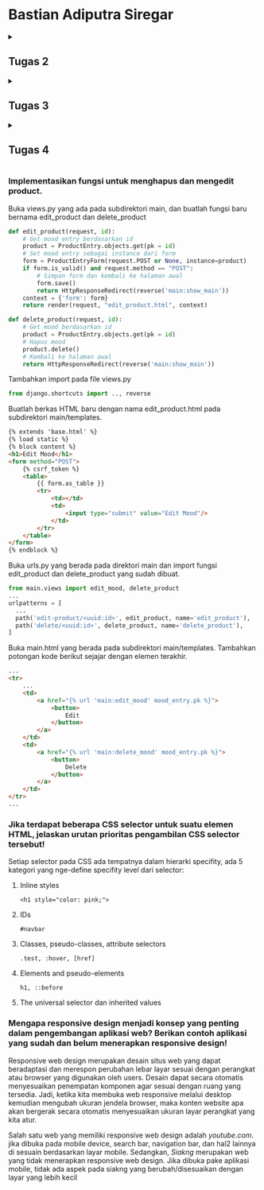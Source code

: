 # Bastian Adiputra Siregar
<details><summary><h2>Tugas 2</h2></summary>

[Website](http://bastian-adiputra-regameshop.pbp.cs.ui.ac.id/)
### Jelaskan bagaimana cara kamu mengimplementasikan checklist di atas secara step-by-step (bukan hanya sekadar mengikuti tutorial).
* Membuat sebuah proyek Django baru.

  Buat direktori baru dan masuk ke dalamnya.
  Di dalam direktori yang sama, buat berkas requirements.txt dan tambahkan dependencies berikut.
  ```
  django
  gunicorn
  whitenoise
  psycopg2-binary
  requests
  urllib3
  ```
  
  Buat proyek Django dengan perintah berikut.
  ```
  django-admin startproject <Nama Project> .
  ```

  Tambahkan kedua string berikut pada ALLOWED_HOSTS di settings.py untuk keperluan deployment:
  ```py
  ...
  ALLOWED_HOSTS = ["localhost", "127.0.0.1"]
  ...
  ```

  
* Membuat aplikasi dengan nama main pada proyek tersebut.

  Jalankan perintah berikut untuk membuat aplikasi baru dengan nama main.
  ```
  python manage.py startapp main
  ```


* Melakukan routing pada proyek agar dapat menjalankan aplikasi main.

  Tambahkan 'main' ke dalam daftar aplikasi yang ada sebagai elemen paling terakhir. Daftar aplikasi dapat kamu akses pada variabel INSTALLED_APPS.
  ```py
  INSTALLED_APPS = [
    ...,
    'main'
  ]
  ```


* Membuat model pada aplikasi main dengan nama Product dan memiliki atribut wajib

  Modifikasi berkas models.py dengan kode berikut.
  ```py
  from django.db import models
  
  class Product(models.Model):
      name = models.CharField(max_length=255)
      price = models.IntegerField()
      description = models.TextField()
  
      def __str__(self):
          return self.name
  ```


* Membuat sebuah fungsi pada views.py untuk dikembalikan ke dalam sebuah template HTML yang menampilkan nama aplikasi serta nama dan kelas kamu.

  Memodifikasi views.py yang terletak di dalam berkas aplikasi main.
  ```py
  from django.shortcuts import render

  def show_main(request):
      context = {
          'app': 'RegameShop'
          'name': 'Bastian Adiputra Siregar',
          'class': 'PBP D'
      }
  
      return render(request, "main.html", context)
  ```

  Buka berkas main.html yang telah dibuat sebelumnya dalam direktori templates pada direktori main dan modifikasi dengan code berikut.
  ```html
  ...
  <h5>NPM: </h5>
  <p>{{ npm }}<p>
  <h5>Name: </h5>
  <p>{{ name }}<p>
  <h5>Class: </h5>
  <p>{{ class }}<p>
  ...
  ```


* Membuat sebuah routing pada urls.py aplikasi main untuk memetakan fungsi yang telah dibuat pada views.py.

  Modifikasi urls.py pada direktori main
  ```py
  from django.urls import path
  from main.views import show_main
  
  app_name = 'main'
  
  urlpatterns = [
      path('', show_main, name='show_main'),
  ]
  ```

  Modifikasi urls.py pada direktori proyek
  ```py
  from django.contrib import admin
  from django.urls import path,include
  
  urlpatterns = [
      path('admin/', admin.site.urls),
      path('', include('main.urls')),
  ]
  ```


* Melakukan deployment ke PWS terhadap aplikasi yang sudah dibuat sehingga nantinya dapat diakses oleh teman-temanmu melalui Internet.

  Kembali ke settings.py, menambahkan link sesuai format pws
  ```py
  # URL deployment PWS memiliki format <username-sso>-<nama proyek>.pbp.cs.ui.ac.id.
  ALLOWED_HOSTS = ["127.0.0.1", "localhost", "<URL LINK>"]
  ```

  jalankan perintah-perintah berikut
  ```
  git remote add origin https://github.com/Bastian2312/regameshop.git
  git remote add pws http://pbp.cs.ui.ac.id/bastian.adiputra/regameshop
  git add .
  git commit -m "Initial commit"
  git branch -M main
  git push -u origin main
  git bracnh -M master
  git push pws master
  ```



### Buatlah bagan yang berisi request client ke web aplikasi berbasis Django beserta responnya dan jelaskan pada bagan tersebut kaitan antara urls.py, views.py, models.py, dan berkas html.

![alt text](https://cdn.discordapp.com/attachments/817682466965553152/1282744872079458375/image.png?ex=66e078c1&is=66df2741&hm=17a91b7001c97bf72368e7c8f71c3afc579bdcc4fac11e6da448d840d4585e2a&)

Pada aplikasi Django, client request diarahkan oleh urls.py ke views.py yang memproses logika bisnis, mengambil data dari models.py jika diperlukan, lalu merender respon melalui berkas HTML untuk ditampilkan kembali ke client.



### Jelaskan fungsi git dalam pengembangan perangkat lunak!

Git adalah sistem kontrol versi terdistribusi yang digunakan dalam pengembangan perangkat lunak untuk melacak perubahan kode, memungkinkan kolaborasi antar pengembang, mengelola berbagai versi kode, dan memfasilitasi pemulihan jika terjadi kesalahan, sehingga mempermudah pengelolaan proyek secara terorganisir dan efisien.



### Menurut Anda, dari semua framework yang ada, mengapa framework Django dijadikan permulaan pembelajaran pengembangan perangkat lunak?

karena framework ini menawarkan struktur yang jelas dan lengkap, mencakup banyak fitur "out of the box" seperti autentikasi, manajemen database, dan routing URL, sehingga memungkinkan pemula untuk fokus pada logika aplikasi tanpa harus mengatur komponen-komponen dasar dari awal. Django juga menggunakan bahasa pemrograman python yang populer dengan pengguna2 pemula



### Mengapa model pada Django disebut sebagai ORM?

Model pada Django disebut sebagai ORM (Object-Relational Mapping) karena Django menggunakan pendekatan ini untuk memetakan objek-objek Python (model) ke tabel-tabel dalam database relasional. Dengan ORM, pengembang dapat berinteraksi dengan database menggunakan kode Python, tanpa perlu menulis SQL secara langsung. ORM memungkinkan Django untuk mengelola operasi database seperti pembuatan, pembacaan, pembaruan, dan penghapusan data melalui objek-objek Python, sehingga memudahkan manipulasi data dalam aplikasi.
</details>

<details><summary><h2>Tugas 3</h2></summary>


###  Membuat input form untuk menambahkan objek model pada app sebelumnya.

* Implementasi Skeleton sebagai Kerangka Views
  Buat direktori templates pada direktori utama (root folder) dan buatlah sebuah berkas HTML baru bernama base.html.
  Isilah berkas base.html tersebut dengan kode berikut:
  ```html
  {% load static %}
  <!DOCTYPE html>
  <html lang="en">
    <head>
      <meta charset="UTF-8" />
      <meta name="viewport" content="width=device-width, initial-scale=1.0" />
      {% block meta %} {% endblock meta %}
    </head>
  
    <body>
      {% block content %} {% endblock content %}
    </body>
  </html>
  ```

  Sesuaikan kode dalam settings.py dalam direktori proyek dengan potongan kode berikut
  ```py
  ...
  TEMPLATES = [
      {
          'BACKEND': 'django.template.backends.django.DjangoTemplates',
          'DIRS': [BASE_DIR / 'templates'], # Tambahkan konten baris ini
          'APP_DIRS': True,
          ...
      }
  ]
  ...
  ```

  ubahlah kode berkas main.html menjadi sebagai berikut
  ```html
  {% extends 'base.html' %}
  {% block content %}
  <h1>Project Name</h1>
  
  <h5>NPM: </h5>
  <p>{{ npm }}<p>
  
  <h5>Name:</h5>
  <p>{{ name }}</p>
  
  <h5>Class:</h5>
  <p>{{ class }}</p>
  {% endblock content %}
  ```

  Buat berkas baru pada direktori main dengan nama forms.py untuk membuat struktur form
  ```py
  from django.forms import ModelForm
  from main.models import ProductEntry
  
  class ProductEntryForm(ModelForm):
      class Meta:
          model = ProductEntry
          fields = ["name","description", "price", "quantity"]
  ```



* Mengubah Primary Key Dari Integer Menjadi UUID
  Tambahkan baris ini pada berkas models.py di subdirektori main/.
  ```py
  import uuid

  class ProductEntry(models.Model):
      id = models.UUIDField(primary_key=True, default=uuid.uuid4, editable=False)
      name = models.CharField(max_length=255)
      description = models.TextField()
      price = models.IntegerField()
      quantity = models.IntegerField()
  ```

  Lakukan migrasi model dengan menjalankan perintah berikut.
  ```
  python manage.py makemigrations
  python manage.py migrate
  ```


  
* Membuat Form Input Data dan Menampilkan Data Product Entry Pada HTML
  dalam views.py dalam direktori main tambahkan beberapa import berikut
  ```py
  from django.shortcuts import render, redirect
  from main.forms import ProductEntryForm
  from main.models import ProductEntry
  ```

  buat fungsi baru dengan nama create_product_entry yang menerima parameter request yang dapat menambahkan data Product Entry secara otomatis ketika data di-submit dari form.
  ```py
  def create_product_entry(request):
    form = ProductEntryForm(request.POST or None)

    if form.is_valid() and request.method == "POST":
        form.save()
        return redirect('main:show_main')

    context = {'form': form}
    return render(request, "create_product_entry.html", context)
  ```

  Ubahlah fungsi show_main yang sudah ada pada file views.py
  ```py
  def show_main(request):
    mood_entries = ProductEntry.objects.all()

    context = {
        'name': 'Bastian Adiputra Siregar',
        'class': 'PBP D',
        'npm': '2306245005',
        'product_entries':product_entries
    }

    return render(request, "main.html", context)
  ```

  import fungsi create_product_entry dalam file urls.py pada directory main
  ```py
  from main.views import show_main, create_product_entry
  ```

  tambahkan path URL ke dalam variabel urlpatterns pada urls.py
  ```py
  path('create-product-entry', create_product_entry, name='create-product-entry'),
  ```

  Buat file HTML baru dengan nama create_product_entry.html pada direktori main/templates. Lalu isi dengan kode berikut
  ```html
  {% extends 'base.html' %} 
  {% block content %}
  <h1>Add New Product Entry</h1>
  
  <form method="POST">
    {% csrf_token %}
    <table>
      {{ form.as_table }}
      <tr>
        <td></td>
        <td>
          <input type="submit" value="Add Product" />
        </td>
      </tr>
    </table>
  </form>
  
  {% endblock %}
  ```

  Buka main.html dan tambahkan kode berikut di dalam {% block content %} untuk menampilkan data product
  ```html
  {% extends 'base.html' %}
  {% block content %}
  <h1>RegameShop</h1>
  
  <h5>NPM: </h5>
  <p>{{ npm }}<p>
  
  <h5>Name:</h5>
  <p>{{ name }}</p>
  
  <h5>Class:</h5>
  <p>{{ class }}</p>
  
  {% if not product_entries %}
  <p>Belum ada data product pada RegameShop.</p>
  {% else %}
  <table>
    <tr>
      <th>Product Name</th>
      <th>Time</th>
      <th>description</th>
      <th>price</th>
      <th>quantity</th>
    </tr>
  
    {% comment %} Berikut cara memperlihatkan product di bawah baris ini 
    {% endcomment %} 
    {% for product_entry in product_entries %}
    <tr>
      <td>{{product_entry.name}}</td>
      <td>{{product_entry.time}}</td>
      <td>{{product_entry.description}}</td>
      <td>{{product_entry.price}}</td>
      <td>{{product_entry.quantity}}</td>
    </tr>
    {% endfor %}
  </table>
  {% endif %}
  
  <br />
  
  <a href="{% url 'main:create-product-entry' %}">
    <button>Add New Product Entry</button>
  </a>
  {% endblock content %}
  ```
   


### Tambahkan 4 fungsi views baru untuk melihat objek yang sudah ditambahkan dalam format XML, JSON, XML by ID, dan JSON by ID.

* Mengembalikan Data dalam Bentuk XML, JSON
  tambahkan import HttpResponse dan Serializer dalam views.py pada directory main
  ```py
  from django.http import HttpResponse
  from django.core import serializers
  ```

  Buatlah sebuah fungsi baru yang menerima parameter request dengan nama show_xml, show_json dan buatlah sebuah variabel di dalam fungsi tersebut yang menyimpan hasil query dari seluruh data yang ada pada ProductEntry. Lalu tambahkan return function berupa HttpResponse yang berisi parameter data hasil query yang sudah diserialisasi menjadi XML/Json dan parameter content_type="application/xml" dan content_type="application/json".
  ```py
  def show_xml(request):
    data = ProductEntry.objects.all()
    return HttpResponse(serializers.serialize("xml", data), content_type="application/xml")'

  def show_json(request):
    data = ProductEntry.objects.all()
    return HttpResponse(serializers.serialize("json", data), content_type="application/json")
  ```


* Mengembalikan Data Berdasarkan ID dalam Bentuk XML dan JSON
  Tambahkan return function berupa HttpResponse yang berisi parameter data hasil query yang sudah diserialisasi menjadi JSON atau XML dan parameter content_type dengan value "application/xml"/"application/json". Pada dalamnya buatlah sebuah variabel di dalam fungsi tersebut yang menyimpan hasil query dari data dengan id tertentu yang ada pada ProductEntry.
  ```py
  def show_xml_by_id(request, id):
    data = MoodEntry.objects.filter(pk=id)
    return HttpResponse(serializers.serialize("xml", data), content_type="application/xml")

  def show_json_by_id(request, id):
    data = MoodEntry.objects.filter(pk=id)
    return HttpResponse(serializers.serialize("json", data), content_type="application/json")
  ```



### Membuat routing URL untuk masing-masing views yang telah ditambahkan

  Buka urls.py yang ada pada direktori main dan import fungsi yang sudah kamu buat tadi.
  ```py
  from main.views import show_main, create_mood_entry, show_xml, show_json, show_xml_by_id, show_json_by_id
  ```

  Tambahkan path URL ke dalam urlpatterns untuk mengakses fungsi yang sudah diimpor tadi.
  ```py
  path('xml/', show_xml, name='show_xml'),
  path('json/', show_json, name='show_json'),
  path('xml/<str:id>/', show_xml_by_id, name='show_xml_by_id'),
  path('json/<str:id>/', show_json_by_id, name='show_json_by_id'),
  ```

### Jelaskan mengapa kita memerlukan data delivery dalam pengimplementasian sebuah platform?

Data delivery merupakan key element yang memungkinkan interaksi antar komponen dalam sebuah platform. Fungsi utamanya adalah memastikan bahwa aliran data antara server dan klien berjalan dengan efisien. Dalam konteks ini, data delivery berperan sebagai jembatan penghubung yang memfasilitasi komunikasi, pertukaran informasi, serta sinkronisasi proses, sehingga sistem dapat berfungsi secara optimal.

### Menurutmu, mana yang lebih baik antara XML dan JSON? Mengapa JSON lebih populer dibandingkan XML?

JSON memiliki struktur yang lebih sederhana dan lebih mudah dibaca, baik oleh manusia maupun PC. JSON menggunakan format berbasis objek dengan key-value pairs yang secara intuitif lebih mudah dipahami.

XML, meskipun fleksibel dan kaya fitur, memiliki sintaks yang lebih verbose dengan tag pembuka dan penutup, yang bisa membuat dokumen menjadi lebih panjang dan lebih sulit dibaca.

Menurut saya antara XML dan JSON, JSON lebih unggul karena alsan tersebut yaitu JSON lebih simple dan felksibal dan XML lebih complex dan tidak se-fleksibel JSON. Karena alasa ini juga mengapa JSON lebih populer dari XML

### Jelaskan fungsi dari method is_valid() pada form Django dan mengapa kita membutuhkan method tersebut?

Method is_valid() pada form di Django digunakan untuk memeriksa apakah data yang dikirimkan ke form sesuai dengan aturan validasi yang telah didefinisikan. Metode ini penting karena membantu kita memastikan bahwa data yang diterima aplikasi sesuai dengan format dan aturan yang benar sebelum diproses lebih lanjut.

### Mengakses keempat URL menggunakan Postman
* XML
  ![xml](https://cdn.discordapp.com/attachments/817682466965553152/1285573577311129701/image.png?ex=66f3fdb1&is=66f2ac31&hm=1ee0638ebc1d7bd7695a1b801643735feeed09745e11909308d13d21c2f62a65&)

* JSON
  ![json](https://cdn.discordapp.com/attachments/817682466965553152/1285619660636815474/image.png?ex=66eaee1c&is=66e99c9c&hm=29b9685cd06a8b86cc7a7158d695afabe1bb8ded1090e74a347ea9b2a2ae186a&)

* XML by ID
  ![xml by id](https://cdn.discordapp.com/attachments/817682466965553152/1285619805386444821/image.png?ex=66f37fff&is=66f22e7f&hm=1b0a7f92eeece1c6e6ee90d9d491afb1b9123169454e913ba9a2af8f74e8b2f6&)

* JSON by ID
  ![json by id](https://cdn.discordapp.com/attachments/817682466965553152/1285573813450309743/image.png?ex=66f3fde9&is=66f2ac69&hm=c91ae5c5227b7c4ecc33df4c0b615069bd2ba93ae09ad5e41b72f8dfa973fb46&)
</details>

<details><summary><h2>Tugas 4</h2></summary>


### Mengimplementasikan fungsi registrasi, login, dan logout untuk memungkinkan pengguna untuk mengakses aplikasi sebelumnya dengan lancar.

Pada views.py dalam subdirektori main, tambahkan imports berikut

```py
from django.contrib import messages
from django.contrib.auth.forms import UserCreationForm, AuthenticationForm
from django.contrib.auth import authenticate, login, logout
from django.contrib.auth.decorators import login_required
```

Tambahkan method login, logout, register pada views.py

login
```py
def login_user(request):
    if request.method == 'POST':
        form = AuthenticationForm(data=request.POST)

        if form.is_valid():    # Ambil user, lalu login sebagai user
            user = form.get_user()
            login(request, user)
            response = HttpResponseRedirect(reverse("main:show_main"))
            response.set_cookie('last_login', str(datetime.datetime.now())) # Set cookie last_login
            return response

    else:
        form = AuthenticationForm(request)
    context = {'form': form}
    return render(request, 'login.html', context)
```

logout
```py
def logout_user(request):
    logout(request)
    response = HttpResponseRedirect(reverse('main:login'))
    response.delete_cookie('last_login')
    return response
```

register
```py
def register(request):
    form = UserCreationForm()

    if request.method == "POST":
        form = UserCreationForm(request.POST)
        if form.is_valid():    # Menyimpan data dari form jika valid
            form.save()
            messages.success(request, 'Your account has been successfully created!')
            return redirect('main:login')
    context = {'form':form}
    return render(request, 'register.html', context)
```

Update show_main dan create_product_entry dengan code berikut

show_main
```py
def show_main(request):
    product_entries = Product.objects.filter(user=request.user)    # Filter sesuai user yang memberi request

    context = {
        'app' : 'Chicken-Daddy',
        'name': request.user.username,    # Menunjukkan username user yang membuat request pada field name
        'class': 'PBP D',
        'products': product_entries,
        'last_login': request.COOKIES['last_login'],    # Menunjukkan last_login yang diambil dari cookie
    }

    return render(request, "main.html", context)
```

create_product_entry
```py
def create_product_entry(request):
    form = ProductForm(request.POST or None)

    if form.is_valid() and request.method == "POST":
        product_entry = form.save(commit=False)    # mendapatkan model
        product_entry.user = request.user    # menambahkan data terhadap model tersebut
        product_entry.save()    # menyimpan model
        return redirect('main:show_main')
    
    context = {'form' : form}
    return render(request, "create_product_entry.html", context)
```

Dalam folder templates pada folder main, buatlah fuile login.html & register.html

login.html
```html
<!-- login.html -->
{% extends 'base.html' %}
{% block meta %}
<title>Login</title>
{% endblock meta %}

{% block content %}
<div class="login">
  <h1>Login</h1>

  <form method="POST" action="">
    {% csrf_token %}
    <table>
      {{ form.as_table }}
      <tr>
        <td></td>
        <td><input class="btn login_btn" type="submit" value="Login" /></td>
      </tr>
    </table>
  </form>

  {% if messages %}
  <ul>
    {% for message in messages %}
    <li>{{ message }}</li>
    {% endfor %}
  </ul>
  {% endif %} Don't have an account yet?
  <a href="{% url 'main:register' %}">Register Now</a>
</div>

{% endblock content %}
```

register.html
```py
<!-- register.html -->
{% extends 'base.html' %}

{% block meta %}
<title>Register</title>
{% endblock meta %}

{% block content %}

<div class="login">
  <h1>Register</h1>

  <form method="POST">
    {% csrf_token %}
    <table>
      {{ form.as_table }}
      <tr>
        <td></td>
        <td><input type="submit" name="submit" value="Daftar" /></td>
      </tr>
    </table>
  </form>

  {% if messages %}
  <ul>
    {% for message in messages %}
    <li>{{ message }}</li>
    {% endfor %}
  </ul>
  {% endif %}
</div>

{% endblock content %}
```


### Menghubungkan model Product dengan User.

Update models.py dengan code berikut
```py
from django.db import models
from django.contrib.auth.models import User
import uuid

# Create your models here.
class Product(models.Model):
    id = models.UUIDField(primary_key=True, default=uuid.uuid4, editable=False)
    user = models.ForeignKey(User, on_delete=models.CASCADE)    # Menambah line ini
    name = models.CharField(max_length=255)
    price = models.IntegerField()
    description = models.TextField()

    def __str__(self):
        return self.name
```

buatlah minimal 1 akun terlebuh dahulu, lalu lakukan migration
```
python manage.py makemigrations
python manage.py migrate
```

### Menampilkan detail informasi pengguna yang sedang logged in seperti username dan menerapkan cookies seperti last login pada halaman utama aplikasi.

![alt text](https://cdn.discordapp.com/attachments/817682466965553152/1288155565729775627/image.png?ex=66f427db&is=66f2d65b&hm=237f0d0f9bf0231847982a44cc183e38322d7eca495e6bdf83706874008b71e1&)

### Apa perbedaan antara HttpResponseRedirect() dan redirect()
Dalam kasus HttpResponseRedirect argumen pertama hanya dapat berupa url, sedangkan redirect pada akhirnya akan mengembalikan HttpResponseRedirect tetapi dapat menerima model, view, atau url sebagai argumen. Sehingga, redirect() lebih fleksibel dalam hal apa yang bisa "dialihkan".

### Jelaskan cara kerja penghubungan model Product dengan User!

Authentication merupakan proses untuk memverifikasi identitas pengguna, sedangkan Authorization adalah proses untuk memverifikasi hak akses pengguna. Dalam Django, kedua konsep ini diimplementasikan dengan cara yang berbeda. Otentikasi di Django dilakukan melalui model User dan metode bawaan seperti login, logout, dan authenticate. Sementara itu, otorisasi di Django diterapkan menggunakan decorators seperti login_required(), yang berfungsi untuk membatasi akses hanya bagi pengguna yang telah di authenticate.

### Bagaimana Django mengingat pengguna yang telah login? Jelaskan kegunaan lain dari cookies dan apakah semua cookies aman digunakan?

Django mengingat pengguna yang telah login dengan menggunakan sessions dan cookies. Saat pengguna berhasil login, Django membuat sesi yang menyimpan informasi pengguna, seperti ID pengguna, di server. Setiap sesi diidentifikasi dengan ID sesi yang unik. Django kemudian mengirimkan cookie ke browser pengguna yang berisi ID sesi tersebut. Cookie ini akan dikirimkan kembali ke server dengan setiap permintaan yang dilakukan oleh pengguna, memungkinkan Django untuk mengenali pengguna yang sama dan menjaga status login mereka.

Cookies juga memiliki berbagai kegunaan lainnya, seperti menyimpan preferensi pengguna atau menyimpan informasi tentang barang-barang yang ditambahkan ke cart belanja dalam aplikasi e-commerce. Namun, tidak semua cookies aman digunakan. Ada beberapa pertimbangan terkait keamanan cookies, seperti perbedaan antara cookies sesi dan cookies persisten, risiko pencurian cookies jika tidak dilindungi dengan baik, serta pentingnya menggunakan atribut SameSite untuk melindungi dari serangan CSRF.
</details>

###  Implementasikan fungsi untuk menghapus dan mengedit product.
Buka views.py yang ada pada subdirektori main, dan buatlah fungsi baru bernama edit_product dan delete_product
```py
def edit_product(request, id):
    # Get mood entry berdasarkan id
    product = ProductEntry.objects.get(pk = id)
    # Set mood entry sebagai instance dari form
    form = ProductEntryForm(request.POST or None, instance=product)
    if form.is_valid() and request.method == "POST":
        # Simpan form dan kembali ke halaman awal
        form.save()
        return HttpResponseRedirect(reverse('main:show_main'))
    context = {'form': form}
    return render(request, "edit_product.html", context)
```
```py
def delete_product(request, id):
    # Get mood berdasarkan id
    product = ProductEntry.objects.get(pk = id)
    # Hapus mood
    product.delete()
    # Kembali ke halaman awal
    return HttpResponseRedirect(reverse('main:show_main'))
```
Tambahkan import pada file views.py
```py
from django.shortcuts import .., reverse
```
Buatlah berkas HTML baru dengan nama edit_product.html pada subdirektori main/templates. 
```html
{% extends 'base.html' %}
{% load static %}
{% block content %}
<h1>Edit Mood</h1>
<form method="POST">
    {% csrf_token %}
    <table>
        {{ form.as_table }}
        <tr>
            <td></td>
            <td>
                <input type="submit" value="Edit Mood"/>
            </td>
        </tr>
    </table>
</form>
{% endblock %}
```
Buka urls.py yang berada pada direktori main dan import fungsi edit_product dan delete_product yang sudah dibuat.
```py
from main.views import edit_mood, delete_product
...
urlpatterns = [
  ...
  path('edit-product/<uuid:id>', edit_product, name='edit_product'),
  path('delete/<uuid:id>', delete_product, name='delete_product'),
]
```
Buka main.html yang berada pada subdirektori main/templates. Tambahkan potongan kode berikut sejajar dengan elemen <td> terakhir.
```html
...
<tr>
    ...
    <td>
        <a href="{% url 'main:edit_mood' mood_entry.pk %}">
            <button>
                Edit
            </button>
        </a>
    </td>
    <td>
        <a href="{% url 'main:delete_mood' mood_entry.pk %}">
            <button>
                Delete
            </button>
        </a>
    </td>
</tr>
...
```

###  Jika terdapat beberapa CSS selector untuk suatu elemen HTML, jelaskan urutan prioritas pengambilan CSS selector tersebut!

Setiap selector pada CSS ada tempatnya dalam hierarki specifity, ada 5 kategori yang nge-define specifity level dari selector:
1. Inline styles
   ```
   <h1 style="color: pink;">
   ```
2. IDs
   ```
   #navbar
   ```
3. Classes, pseudo-classes, attribute selectors
   ```
   .test, :hover, [href]
   ```
4. Elements and pseudo-elements
   ```
   h1, ::before
   ```
5. The universal selector dan inherited values

### Mengapa responsive design menjadi konsep yang penting dalam pengembangan aplikasi web? Berikan contoh aplikasi yang sudah dan belum menerapkan responsive design!

Responsive web design merupakan desain situs web yang dapat beradaptasi dan merespon perubahan lebar layar sesuai dengan perangkat atau browser yang digunakan oleh users. Desain dapat secara otomatis menyesuaikan penempatan komponen agar sesuai dengan ruang yang tersedia. Jadi, ketika kita membuka web responsive melalui desktop kemudian mengubah ukuran jendela browser, maka konten website apa akan bergerak secara otomatis menyesuaikan ukuran layar perangkat yang kita atur.

Salah satu web yang memiliki responsive web design adalah _youtube.com_. jika dibuka pada mobile device, search bar, navigation bar, dan hal2 lainnya di sesuain berdasarkan layar mobile. Sedangkan, _Siakng_ merupakan web yang tidak menerapkan responsive web design. Jika dibuka pake aplikasi mobile, tidak ada aspek pada siakng yang berubah/disesuaikan dengan layar yang lebih kecil
